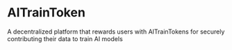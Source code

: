 # AITrainToken
A decentralized platform that rewards users with AITrainTokens for securely contributing their data to train AI models
